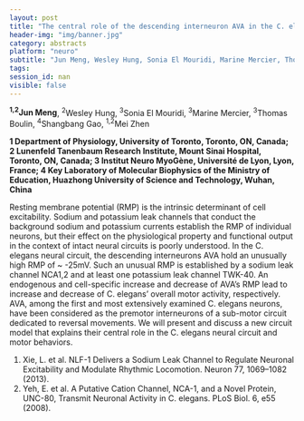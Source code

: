 ```yaml
---
layout: post
title: "The central role of the descending interneuron AVA in the C. elegans motor circuit"
header-img: "img/banner.jpg"
category: abstracts
platform: "neuro"
subtitle: "Jun Meng, Wesley Hung, Sonia El Mouridi, Marine Mercier, Thomas Boulin, Shangbang Gao, Mei Zhen"
tags: 
session_id: nan
visible: false
---
```

**<sup>1,2</sup>Jun Meng**, <sup>2</sup>Wesley Hung, <sup>3</sup>Sonia El Mouridi, <sup>3</sup>Marine Mercier, <sup>3</sup>Thomas Boulin, <sup>4</sup>Shangbang Gao, <sup>1,2</sup>Mei Zhen

__1 Department of Physiology, University of Toronto, Toronto, ON, Canada; 2  Lunenfeld Tanenbaum Research Institute, Mount Sinai Hospital, Toronto, ON, Canada; 3 Institut Neuro MyoGène, Université de Lyon, Lyon, France; 4  Key Laboratory of Molecular Biophysics of the Ministry of Education, Huazhong University of Science and Technology, Wuhan, China__

Resting membrane potential (RMP) is the intrinsic determinant of cell excitability. Sodium and potassium leak channels that conduct the background sodium and potassium currents establish the RMP of individual neurons, but their effect on the physiological property and functional output in the context of intact neural circuits is poorly understood.
In the C. elegans neural circuit, the descending interneurons AVA hold an unusually high RMP of ~ -25mV. Such an unusual RMP is established by a sodium leak channel NCA1,2 and at least one potassium leak channel TWK-40. An endogenous and cell-specific increase and decrease of AVA’s RMP lead to increase and decrease of C. elegans’ overall motor activity, respectively.
AVA, among the first and most extensively examined C. elegans neurons, have been considered as the premotor interneurons of a sub-motor circuit dedicated to reversal movements. We will present and discuss a new circuit model that explains their central role in the C. elegans neural circuit and motor behaviors.

1.	Xie, L. et al. NLF-1 Delivers a Sodium Leak Channel to Regulate Neuronal Excitability and Modulate Rhythmic Locomotion. Neuron 77, 1069–1082 (2013).
2.	Yeh, E. et al. A Putative Cation Channel, NCA-1, and a Novel Protein, UNC-80, Transmit Neuronal Activity in C. elegans. PLoS Biol. 6, e55 (2008).


